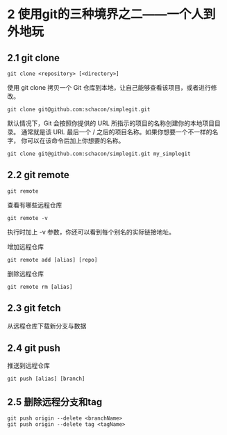 

# 2 使用git的三种境界之二——一个人到外地玩
## 2.1 git clone 
```
git clone <repository> [<directory>]
```
使用 git clone 拷贝一个 Git 仓库到本地，让自己能够查看该项目，或者进行修改。
```
git clone git@github.com:schacon/simplegit.git
```
默认情况下，Git 会按照你提供的 URL 所指示的项目的名称创建你的本地项目目录。 通常就是该 URL 最后一个 / 之后的项目名称。如果你想要一个不一样的名字， 你可以在该命令后加上你想要的名称。
```
git clone git@github.com:schacon/simplegit.git my_simplegit
```

## 2.2 git remote
```
git remote
```
查看有哪些远程仓库

```
git remote -v
```
执行时加上 -v 参数，你还可以看到每个别名的实际链接地址。

增加远程仓库
```
git remote add [alias] [repo]
```

删除远程仓库
```
git remote rm [alias]
```

## 2.3 git fetch
从远程仓库下载新分支与数据


## 2.4 git push
推送到远程仓库
```
git push [alias] [branch]
```

## 2.5 删除远程分支和tag
```
git push origin --delete <branchName>
git push origin --delete tag <tagName>
```